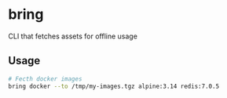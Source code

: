 # bring
CLI that fetches assets for offline usage

## Usage

```bash
# Fecth docker images
bring docker --to /tmp/my-images.tgz alpine:3.14 redis:7.0.5
```
